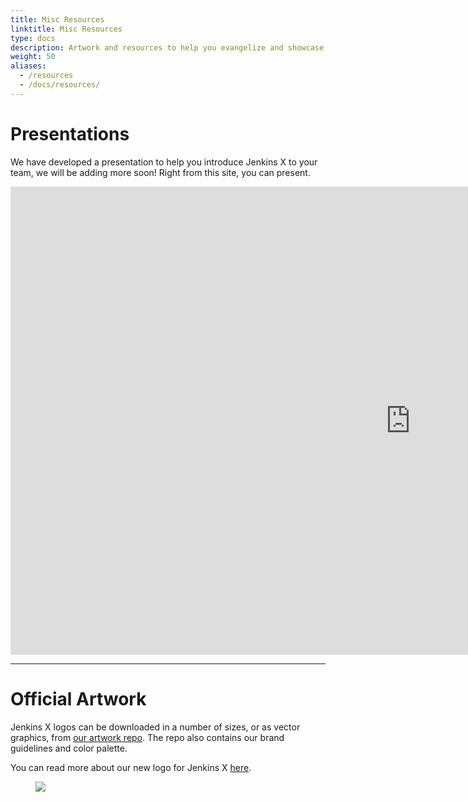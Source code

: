 ```yaml
---
title: Misc Resources
linktitle: Misc Resources
type: docs
description: Artwork and resources to help you evangelize and showcase Jenkins X to your team!
weight: 50
aliases:
  - /resources
  - /docs/resources/
---
```


# Presentations
We have developed a presentation to help you introduce Jenkins X to your team, we will be adding more soon! Right from this site, you can present.

<iframe src="https://gitpitch.com/sharepointoscar/presentations/master?p=talks/intro-to-jenkins-x#/" frameborder="0" width="1280" height="749"  webkitallowfullscreen="true"></iframe>



*** 

# Official Artwork
Jenkins X logos can be downloaded in a number of sizes, or as vector graphics, from [our artwork repo](https://github.com/cdfoundation/artwork/tree/master/jenkinsx). The repo also contains our brand guidelines and color palette.

You can read more about our new logo for Jenkins X [here](https://jenkins-x.io/blog/2019/07/31/new-logo-jenkins-x/).

<figure>
<img src="/news/new-logo-jenkins-x/jenkinsx-stacked-color.png"> 
</figure>

